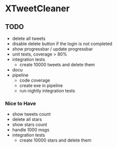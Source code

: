 # XTweetCleaner


## TODO
* delete all tweets
* disable delete button if the login is not completed
* show progressbar / update progressbar
* unit tests, coverage > 80%
* integration tests
    * create 10000 tweets and delete them
* docu
* pipeline
  * code coverage 
  * create exe in pipeline
  * run nightly integration tests

### Nice to Have
* show tweets count
* delete all stars
* show stars count
* handle 1000 msgs
* integration tests
    * create 10000 stars and delete them
